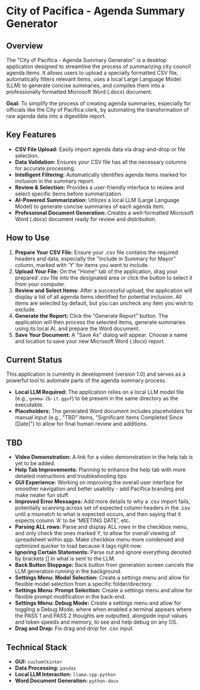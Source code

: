 # City of Pacifica - Agenda Summary Generator

## Overview
The "City of Pacifica - Agenda Summary Generator" is a desktop application designed to streamline the process of summarizing city council agenda items. It allows users to upload a specially formatted CSV file, automatically filters relevant items, uses a local Large Language Model (LLM) to generate concise summaries, and compiles them into a professionally formatted Microsoft Word (.docx) document.

**Goal:** To simplify the process of creating agenda summaries, especially for officials like the City of Pacifica clerk, by automating the transformation of raw agenda data into a digestible report.

## Key Features
*   **CSV File Upload:** Easily import agenda data via drag-and-drop or file selection.
*   **Data Validation:** Ensures your CSV file has all the necessary columns for accurate processing.
*   **Intelligent Filtering:** Automatically identifies agenda items marked for inclusion in the summary report.
*   **Review & Selection:** Provides a user-friendly interface to review and select specific items before summarization.
*   **AI-Powered Summarization:** Utilizes a local LLM (Large Language Model) to generate concise summaries of each agenda item.
*   **Professional Document Generation:** Creates a well-formatted Microsoft Word (.docx) document ready for review and distribution.

## How to Use
1.  **Prepare Your CSV File:** Ensure your .csv file contains the required headers and data, especially the "Include in Summary for Mayor" column, marked with 'Y' for items you want to include.
2.  **Upload Your File:** On the "Home" tab of the application, drag your prepared .csv file into the designated area or click the button to select it from your computer.
3.  **Review and Select Items:** After a successful upload, the application will display a list of all agenda items identified for potential inclusion. All items are selected by default, but you can uncheck any item you wish to exclude.
4.  **Generate the Report:** Click the "Generate Report" button. The application will then process the selected items, generate summaries using its local AI, and prepare the Word document.
5.  **Save Your Document:** A "Save As" dialog will appear. Choose a name and location to save your new Microsoft Word (.docx) report.

## Current Status
This application is currently in development (version 1.0) and serves as a powerful tool to automate parts of the agenda summary process.
*   **Local LLM Required:** The application relies on a local LLM model file (e.g., `gemma-2b-it.gguf`) to be present in the same directory as the executable.
*   **Placeholders:** The generated Word document includes placeholders for manual input (e.g., "TBD" items, "Significant Items Completed Since [Date]") to allow for final human review and additions.

## TBD
*   **Video Demonstration:** A link for a video demonstration in the help tab is yet to be added.
*   **Help Tab Improvements:** Planning to enhance the help tab with more detailed instructions and troubleshooting tips
*   **GUI Experience:** Working on improving the overall user interface for smoother navigation and better usability - add Pacifica branding and make neater fun stuff.
*   **Improved Error Messages:** Add more details to why a .csv import fails, potentially scanning across set of expected column headers in the .csv until a mismatch to what is expected occurs, and then saying that it expects column 'A' to be 'MEETING DATE', etc.
*   **Parsing ALL rows:** Parse and display ALL rows in the checkbox menu, and only check the ones marked Y, to allow for overall viewing of spreadsheet within app. Make checkbox menu more condensed and optimized quicker to load because it lags right now.
*   **Ignoring Certain Statements:** Parse out and ignore everything denoted by brackets [] in what is sent to the LLM.
*   **Back Button Stoppage:** Back button from generation screen cancels the LLM generation running in the background.
*   **Settings Menu: Model Selection:** Create a settings menu and allow for flexible model selection from a specific folder/directory.
*   **Settings Menu: Prompt Selection:** Create a settings menu and allow for flexible prompt modification in the back-end.
*   **Settings Menu: Debug Mode:** Create a settings menu and allow for toggling a Debug Mode, where when enabled a terminal appears where the PASS 1 and PASS 2 thoughts are outputted, alongside input values and token speeds and memory, to see and help debug on any OS.
*   **Drag and Drop:** Fix drag and drop for .csv input.

## Technical Stack
*   **GUI:** `customtkinter`
*   **Data Processing:** `pandas`
*   **Local LLM Interaction:** `llama-cpp-python`
*   **Word Document Generation:** `python-docx`
